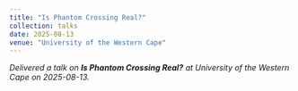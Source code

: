 ```yaml
---
title: "Is Phantom Crossing Real?"
collection: talks
date: 2025-08-13
venue: "University of the Western Cape"
---
```


*Delivered a talk on **Is Phantom Crossing Real?** at University of the Western Cape on 2025-08-13.*
